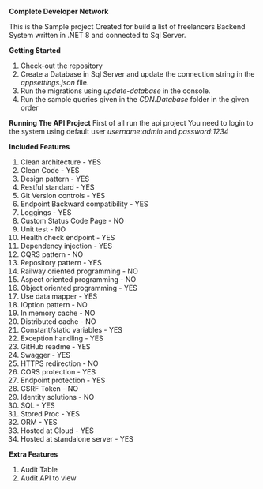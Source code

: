 **Complete Developer Network**

This is the Sample project Created for build a list of freelancers
Backend System written in .NET 8 and connected to Sql Server.

**Getting Started**
1. Check-out the repository
2. Create a Database in Sql Server and update the connection string in the *appsettings.json* file.
3. Run the migrations using *update-database* in the console.
4. Run the sample queries given in the *CDN.Database* folder in the given order

**Running The API Project**
First of all run the api project
You need to login to the system using default user
*username*:*admin* and *password*:*1234*

**Included Features**
1. Clean architecture - YES
2. Clean Code - YES
3. Design pattern - YES
4. Restful standard - YES
5. Git Version controls - YES
6. Endpoint Backward compatibility - YES
7. Loggings - YES
8. Custom Status Code Page - NO
9. Unit test - NO
10. Health check endpoint - YES
11. Dependency injection - YES
12. CQRS pattern - NO
13. Repository pattern - YES
14. Railway oriented programming - NO
15. Aspect oriented programming - NO
16. Object oriented programming - YES
17. Use data mapper - YES
18. IOption pattern - NO
19. In memory cache - NO
20. Distributed cache - NO
21. Constant/static variables - YES
22. Exception handling - YES
23. GitHub readme - YES
24. Swagger - YES
25. HTTPS redirection - NO
26. CORS protection - YES
27. Endpoint protection - YES
28. CSRF Token - NO
29. Identity solutions - NO
30. SQL - YES
31. Stored Proc - YES
32. ORM - YES
33. Hosted at Cloud - YES
34. Hosted at standalone server - YES

**Extra Features**
1. Audit Table
2. Audit API to view
